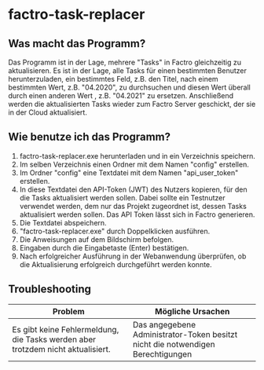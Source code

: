 # factro-task-replacer

## Was macht das Programm?
Das Programm ist in der Lage, mehrere "Tasks" in Factro gleichzeitig zu aktualisieren. Es ist in der Lage, alle Tasks für einen bestimmten Benutzer herunterzuladen, ein bestimmtes Feld, z.B. den Titel, nach einem bestimmten Wert, z.B. "04.2020", zu durchsuchen und diesen Wert überall durch einen anderen Wert , z.B. "04.2021" zu ersetzen. Anschließend werden die aktualisierten Tasks wieder zum Factro Server geschickt, der sie in der Cloud aktualisiert. 

## Wie benutze ich das Programm?
1. factro-task-replacer.exe herunterladen und in ein Verzeichnis speichern.
2. Im selben Verzeichnis einen Ordner mit dem Namen "config" erstellen.
3. Im Ordner "config" eine Textdatei mit dem Namen "api_user_token" erstellen.
4. In diese Textdatei den API-Token (JWT) des Nutzers kopieren, für den die Tasks aktualisiert werden sollen. Dabei sollte ein Testnutzer verwendet werden, dem nur das Projekt zugeordnet ist, dessen Tasks aktualisiert werden sollen. Das API Token lässt sich in Factro generieren.
5. Die Textdatei abspeichern. 
6. "factro-task-replacer.exe" durch Doppelklicken ausführen.
7. Die Anweisungen auf dem Bildschirm befolgen.
8. Eingaben durch die Eingabetaste (Enter) bestätigen.
9. Nach erfolgreicher Ausführung in der Webanwendung überprüfen, ob die Aktualisierung erfolgreich durchgeführt werden konnte.


## Troubleshooting
| Problem                                                                         | Mögliche Ursachen                                                               |
|---------------------------------------------------------------------------------|---------------------------------------------------------------------------------|
| Es gibt keine Fehlermeldung, die Tasks werden aber trotzdem nicht aktualisiert. | Das angegebene Administrator-Token besitzt nicht die notwendigen Berechtigungen |
